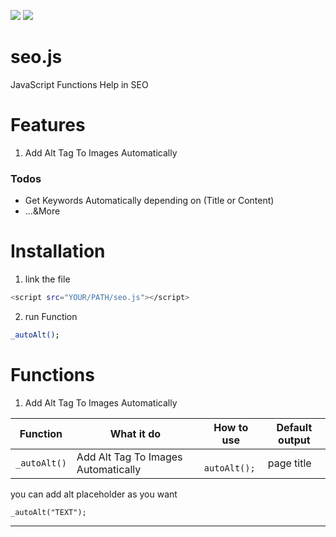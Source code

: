 ![](https://img.shields.io/appveyor/build/derabia/seo) 
![](https://img.shields.io/static/v1?label=Derabia&message=SEO&color=<COLOR>) 

# seo.js 
JavaScript Functions Help in SEO


# Features
  1. Add Alt Tag To Images Automatically
  

### Todos
 - Get Keywords Automatically depending on (Title or Content)
 - ...&More

# Installation
  1. link the file
  ```sh
  <script src="YOUR/PATH/seo.js"></script>
  ```
  2. run Function
  ```sh
  _autoAlt(); 
  ```
# Functions
  1. Add Alt Tag To Images Automatically

| Function | What it do | How to use | Default output |
| ------ | ------ | ------ | ------ |
| `_autoAlt()` | Add Alt Tag To Images Automatically | ` autoAlt();` | page title |
  you can add alt placeholder as you want
  ```
  _autoAlt("TEXT");
  ```
---
